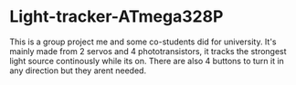 # Light-tracker-ATmega328P
This is a group project me and some co-students did for university.
It's mainly made from 2 servos and 4 phototransistors, it tracks the strongest light source continously while its on. There are also 4 buttons to turn it in any direction but they arent needed.
